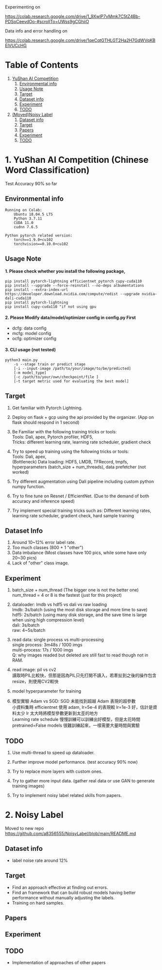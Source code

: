 Experimenting on 

https://colab.research.google.com/drive/1_9XwlP7vMmk7C5tZ4Bb-PDSoCeevdOo-#scrollTo=UWss9gCGhiiO

Data info and error handling on 

https://colab.research.google.com/drive/1qeCqtGTHLGT2Ha2H7GdWVqKBElVUCcHG

# Table of Contents
1. [YuShan AI Competition](#yac)
    1. [Environmental info](#ei)
    2. [Usage Note](#un)
    3. [Target](#ta1)
    4. [Dataset info](#di1)
    5. [Experiment](#ex1)
    6. [TODO](#todo1)
2. [(Moved)Noisy Label](#nl)
    1. [Dataset info](#di)
    2. [Target](#ta)
    3. [Papers](#p)
    4. [Experiment](#ex)
    5. [TODO](#todo)
# <a name="yac">1. YuShan AI Competition (Chinese Word Classification)
Test Accuracy 90% so far

## <a name="ei">Environmental info
    Running on Colab:
        Ubuntu 18.04.5 LTS
        Python 3.7.11
        CUDA 11.0
        cudnn 7.6.5
        
    Python pytorch related version:
        torch==1.9.0+cu102
        torchvision==0.10.0+cu102
        
## <a name="un">Usage Note
#### 1. Please check whether you install the following package,        
    pip install pytorch-lightning efficientnet_pytorch cupy-cuda110
    pip install --upgrade --force-reinstall --no-deps albumentations        
    pip install --extra-index-url https://developer.download.nvidia.com/compute/redist --upgrade nvidia-dali-cuda110     
    pip install pytorch-lightning
    pip install cupy-cuda110 "if not using gpu

#### 2. Please Modify data/model/optimizer config in config.py First<br>
* dcfg: data config<br>
* mcfg: model config<br>
* ocfg: optimizer config

#### 3. CLI usage (not tested)
    python3 main.py
        -s --stage train or predict stage
        [-i --input-image /path/to/your/image/to/be/predicted]
        [-m model_type] 
        [-c /path/to/your/own/checkpoint/file ] 
        [-t target metric used for evaluating the best model]

## <a name="ta1">Target
1. Get familiar with Pytorch Lightning.

2. Deploy on flask + gcp using the api provided by the organizer. (App on flask should respond in 1 second)

3. Be Familiar with the following training tricks or tools:<br>
    Tools: Dali, apex, Pytorch profiler, HDF5,<br>
    Tricks: different learning rate, learning rate scheduler, gradient check

4. Try to speed up training using the following tricks or tools:<br>
    Tools: Dali, apex, <br>
    (Bottleneck) Data loading: HDF5, LMDB, TFRecord, tmpfs, hyperparameters (batch_size + num_threads), data prefetcher (not worked)

5. Try different augmentation using Dali pipeline including custom python numpy function. 

6. Try to fine tune on Resnet / EfficientNet. (Due to the demand of both accuracy and inference speed)

7. Try implement special training tricks such as:
    Different learning rates, learning rate scheduler, gradient check, hard sample training

## <a name="di1">Dataset Info
1. Around 10~12% error label rate.
2. Too much classes (800 + 1 "other")
3. Data imbalance (Most classes have 100 pics, while some have only 20~30 pics)
4. Lack of "other" class image. 
    
## <a name="ex1">Experiment
1. batch_size + num_thread (The bigger one is not the better one)<br>
    num_thread = 4 or 8 is the fastest (just for this project)

2. dataloader: lmdb vs hdf5 vs dali vs raw loading<br>
    lmdb: 3s/batch (using the most disk storage and more time to save)<br>
    hdf5: 2s/batch (using many disk storage, and the save time is large when using high compression level)<br>
    dali: 3s/batch<br>
    raw: 4~5s/batch<br>

3. read data: single process vs multi-processing<br>
    single process: 3m48s / 1000 imgs<br>
    multi-process: 17s / 1000 imgs<br>
    Q: why images readed but deleted are still fast to read though not in RAM.

4. read image: pil vs cv2<br>
    讀取時PIL比較快，但那是因為PIL只先打開不讀入，若牽扯到之後的操作包含resize，則使用CV2較快

5. model hyperparameter for training

6. 模型實驗
    Adam vs SGD: SGD 未能找到超越 Adam 表現的超參數<br>
    小資料集時 efficientnet 使用 adam, lr=5e-4 的表現較 lr=1e-3 好，估計是資料太少 lr 太大時將模型參數更新到太歪的地方<br>
    Learning rate schedule 慢慢訓練可以訓練出好模型，但是太花時間<br>
    pretrained=False models 很難訓練起來，一樣需要大量時間與實驗<br>
    
    
## <a name="todo1">TODO
1. Use multi-thread to speed up dataloader.

2. Further improve model performance. (test accuracy 90% now)

3. Try to replace more layers with custom ones.

4. Try to gather more input data. (gather real data or use GAN to generate training images)

5. Try to implement noisy label related skills from papers.

    
# <a name="nl">2. Noisy Label
Moved to new repo https://github.com/a8356555/NoisyLabel/blob/main/README.md
    
## <a name="di">Dataset info
* label noise rate around 12%
    
## <a name="ta">Target
* Find an approach effective at finding out errors.
* Find an framework that can build robust models having better performance without manually adjusting the labels.
* Training on hard samples.
    
## <a name="p">Papers
    
## <a name="ex">Experiment
    
## <a name="todo">TODO
* Implementation of approaches of other papers
